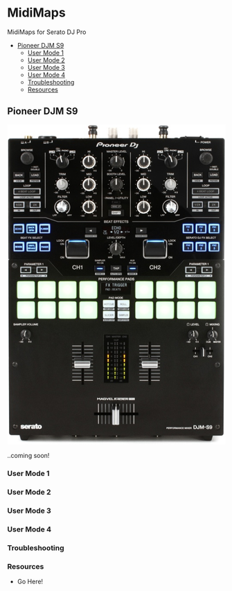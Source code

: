 # MidiMaps
MidiMaps for Serato DJ Pro

+ [Pioneer DJM S9](#PioneerDJMS9)
  - [User Mode 1](#UserMode1)
  - [User Mode 2](#UserMode2)
  - [User Mode 3](#UserMode3)
  - [User Mode 4](#UserMode4)
  - [Troubleshooting](#Troubleshooting)
  - [Resources](#Resources)

## Pioneer DJM S9<a name="PioneerDJMS9"></a>

![alt text](https://github.com/marscanbueno/MidiMaps/blob/master/Images/PioneerDJMS9-01.jpg "PioneerDJMS9-01")

..coming soon!

### User Mode 1<a name="UserMode1"></a>

### User Mode 2<a name="UserMode2"></a>

### User Mode 3<a name="UserMode3"></a>

### User Mode 4<a name="UserMode4"></a>

### Troubleshooting<a name="Troubleshooting"></a>

### Resources<a name="Resources"></a>

+ Go Here!

